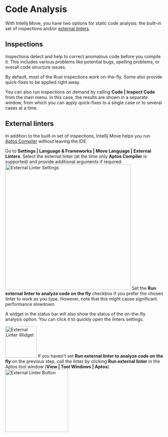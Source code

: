 # Code Analysis

With Intellij Move, you have two options for static code analysis: the built-in set of inspections and/or [external linters](#external-linters). 

## Inspections

Inspections detect and help to correct anomalous code before you compile it. 
This includes various problems like potential bugs, spelling problems, or overall code structure issues.

By default, most of the Rust inspections work on-the-fly. Some also provide quick-fixes to be applied right away. 

[//]: # (TODO: unresolved reference gif &#40;with auto-import quickfix&#41;)

[//]: # (TODO: type checking gif)

[//]: # (TODO: unused import gif)

You can also run inspections on demand by calling **Code | Inspect Code** from the main menu. 
In this case, the results are shown in a separate window, from which you can apply quick-fixes 
to a single case or to several cases at a time.

[//]: # (TODO: image for receiver-style function checking)

## External linters

In addition to the built-in set of inspections, Intellij Move helps you run 
[Aptos Compiler](https://aptos.dev/tools/aptos-cli/use-cli/working-with-move-contracts/#1-compiling-move) 
without leaving the IDE.

<procedure title="Call Aptos Compiler" id="call-aptos-compile">
    <step>Go to <b>Settings | Language & Frameworks | Move Language | External Linters</b>.</step>
    <step>Select the external linter (at the time only <b>Aptos Compiler</b> is supported) and provide additional arguments if required:
    <img src="external_linter_settings.png" alt="External Linter Settings" height="400" border-effect="line"/>
    <note>
    Set the <b>Run external linter to analyze code on the fly</b> checkbox if you prefer the chosen linter to work as you type. 
    However, note that this might cause significant performance slowdown.
    </note>
    <p>A widget in the status bar will also show the status of the on-the-fly analysis option. You can click it to quickly open the linters settings.</p>
    <img src="external_linter_widget.png" alt="External Linter Widget" height="100" border-effect="line"/>
    </step>
    <step>If you haven't set <b>Run external linter to analyze code on the fly</b> on the previous step, call the linter by clicking <b>Run external linter</b> in the Aptos tool window (<b>View | Tool Windows | Aptos</b>)
    <img src="external_linter_button.png" alt="External Linter Button" height="200" border-effect="line"/>
    </step>
</procedure>
